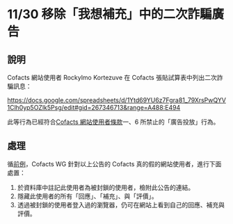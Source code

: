 # 11/30 移除「我想補充」中的二次詐騙廣告

## 說明

Cofacts 網站使用者 Rockylmo Kortezuve 在 Cofacts 張貼試算表中列出二次詐騙訊息：

https://docs.google.com/spreadsheets/d/1Ytd69YU6z7Fgra81_79XrsPwQYV1Clh0yp5OZlk5Psg/edit#gid=267346713&range=A488:E494

此等行為已經符合[Cofacts 網站使用者條款](https://github.com/cofacts/rumors-site/blob/master/LEGAL.md)一、6 所禁止的「廣告投放」行為。

## 處理

循[前例](https://github.com/cofacts/takedowns/blob/master/2021/1125-2nd-spam.md)，Cofacts WG 針對以上公告的 Cofacts 真的假的網站使用者，進行下面處置：

1. 於資料庫中註記此使用者為被封鎖的使用者，檢附此公告的連結。
2. 隱藏此使用者的所有「回應」、「補充」、與「評價」。
3. 透過被封鎖的使用者登入過的瀏覽器，仍可在網站上看到自己的回應、補充與評價。
